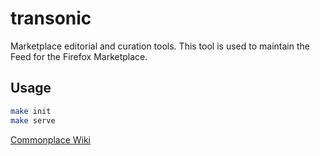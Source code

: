 transonic
=========

Marketplace editorial and curation tools. This tool is used to maintain the
Feed for the Firefox Marketplace.

## Usage

```bash
make init
make serve
```

[Commonplace Wiki](https://github.com/mozilla/commonplace/wiki/)
